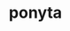 ---
id: 77
title: ponyta
types: [fire]
image: https://raw.githubusercontent.com/PokeAPI/sprites/master/sprites/pokemon/77.png
---
